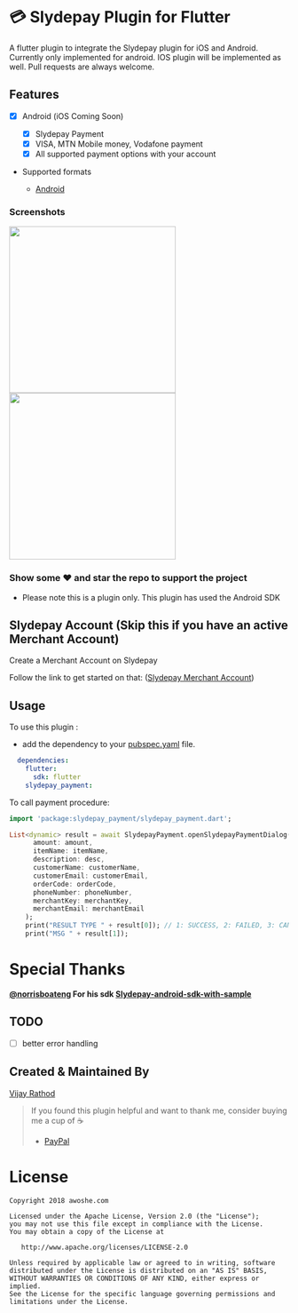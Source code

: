 # :credit_card: Slydepay Plugin for Flutter

A flutter plugin to integrate the Slydepay plugin for iOS and Android. Currently only implemented for android. IOS plugin will be implemented as well. Pull requests are always welcome.

## Features

* [x] Android (iOS Coming Soon)

  * [x] Slydepay Payment
  * [x] VISA, MTN Mobile money, Vodafone payment
  * [x] All supported payment options with your account

* Supported formats

  * [Android](https://developer.android.com)

### Screenshots

<img src="https://github.com/gibbsvjy007/slydepay_payment/blob/master/screenshots/screen1.png" height="300" />
<img src="https://github.com/gibbsvjy007/slydepay_payment/blob/master/screenshots/screen2.png" height="300" />

### Show some :heart: and star the repo to support the project

* Please note this is a plugin only. This plugin has used the Android SDK

## Slydepay Account (Skip this if you have an active Merchant Account)

Create a Merchant Account on Slydepay

Follow the link to get started on that:
([Slydepay Merchant Account](https://app.slydepay.com.gh/auth/signup#business_reg))

## Usage
To use this plugin :

* add the dependency to your [pubspec.yaml](https://github.com/gibbsvjy007/slydepay_payment) file.

```yaml
  dependencies:
    flutter:
      sdk: flutter
    slydepay_payment:
```

To call payment procedure:

```dart
import 'package:slydepay_payment/slydepay_payment.dart';

List<dynamic> result = await SlydepayPayment.openSlydepayPaymentDialog(
      amount: amount,
      itemName: itemName,
      description: desc,
      customerName: customerName,
      customerEmail: customerEmail,
      orderCode: orderCode,
      phoneNumber: phoneNumber,
      merchantKey: merchantKey,
      merchantEmail: merchantEmail
    );
    print("RESULT TYPE " + result[0]); // 1: SUCCESS, 2: FAILED, 3: CANCELLED
    print("MSG " + result[1]);
```


# Special Thanks
**[@norrisboateng](https://github.com/norrisboa) For his sdk [Slydepay-android-sdk-with-sample](https://github.com/norrisboat/SlydepayAndroidSDK)**

## TODO

- [ ] better error handling

## Created & Maintained By

[Vijay Rathod](https://github.com/gibbsvjy007)

> If you found this plugin helpful and want to thank me, consider buying me a cup of :coffee:
>
> * [PayPal](https://www.paypal.me/gibbsvjy007)

# License

    Copyright 2018 awoshe.com

    Licensed under the Apache License, Version 2.0 (the "License");
    you may not use this file except in compliance with the License.
    You may obtain a copy of the License at

       http://www.apache.org/licenses/LICENSE-2.0

    Unless required by applicable law or agreed to in writing, software
    distributed under the License is distributed on an "AS IS" BASIS,
    WITHOUT WARRANTIES OR CONDITIONS OF ANY KIND, either express or implied.
    See the License for the specific language governing permissions and
    limitations under the License.
